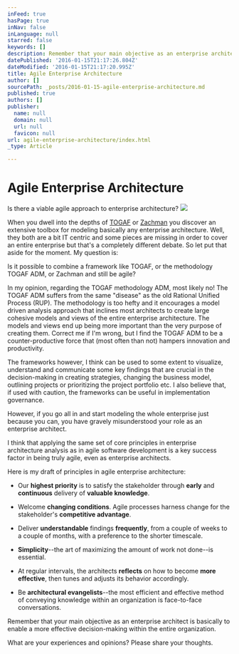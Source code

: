 ```yaml
---
inFeed: true
hasPage: true
inNav: false
inLanguage: null
starred: false
keywords: []
description: Remember that your main objective as an enterprise architect is basically to enable a more effective decision-making within the entire organization.
datePublished: '2016-01-15T21:17:26.804Z'
dateModified: '2016-01-15T21:17:20.995Z'
title: Agile Enterprise Architecture
author: []
sourcePath: _posts/2016-01-15-agile-enterprise-architecture.md
published: true
authors: []
publisher:
  name: null
  domain: null
  url: null
  favicon: null
url: agile-enterprise-architecture/index.html
_type: Article

---
```

# Agile Enterprise Architecture

Is there a viable agile approach to enterprise architecture?
![](https://the-grid-user-content.s3-us-west-2.amazonaws.com/e37ffa35-72cf-45a2-bd4b-35d8e88d1aa6.jpg)

When you dwell into the depths of [TOGAF][0] or [Zachman][1] you discover an extensive toolbox for modeling basically any enterprise architecture. Well, they both are a bit IT centric and some pieces are missing in order to cover an entire enterprise but that's a completely different debate. So let put that aside for the moment. My question is:

Is it possible to combine a framework like TOGAF, or the methodology TOGAF ADM, or Zachman and still be agile?

In my opinion, regarding the TOGAF methodology ADM, most likely no! The TOGAF ADM suffers from the same "disease" as the old Rational Unified Process (RUP). The methodology is too hefty and it encourages a model driven analysis approach that inclines most architects to create large cohesive models and views of the entire enterprise architecture. The models and views end up being more important than the very purpose of creating them. Correct me if I'm wrong, but I find the TOGAF ADM to be a counter-productive force that (most often than not) hampers innovation and productivity.

The frameworks however, I think can be used to some extent to visualize, understand and communicate some key findings that are crucial in the decision-making in creating strategies, changing the business model, outlining projects or prioritizing the project portfolio etc. I also believe that, if used with caution, the frameworks can be useful in implementation governance.

However, if you go all in and start modeling the whole enterprise just because you can, you have gravely misunderstood your role as an enterprise architect.

I think that applying the same set of core principles in enterprise architecture analysis as in agile software development is a key success factor in being truly agile, even as enterprise architects.

Here is my draft of principles in agile enterprise architecture:

* Our **highest priority** is to satisfy the stakeholder through **early** and **continuous** delivery of **valuable knowledge**.

* Welcome **changing conditions**. Agile processes harness change for the stakeholder's **competitive advantage**.

* Deliver **understandable** findings **frequently**, from a couple of weeks to a couple of months, with a preference to the shorter timescale.

* **Simplicity**--the art of maximizing the amount of work not done--is essential.

* At regular intervals, the architects **reflects** on how to become **more effective**, then tunes and adjusts its behavior accordingly.

* Be **architectural evangelists**--the most efficient and effective method of conveying knowledge within an organization is face-to-face conversations.

Remember that your main objective as an enterprise architect is basically to enable a more effective decision-making within the entire organization.

What are your experiences and opinions? Please share your thoughts.

[0]: http://www.opengroup.org/subjectareas/enterprise/togaf
[1]: http://www.zachman.com/about-the-zachman-framework